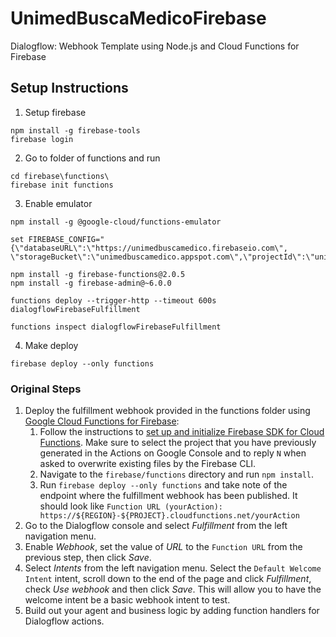 # UnimedBuscaMedicoFirebase

Dialogflow: Webhook Template using Node.js and Cloud Functions for Firebase

## Setup Instructions

1. Setup firebase

```
npm install -g firebase-tools
firebase login
```

2. Go to folder of functions and run

```
cd firebase\functions\
firebase init functions
```

3. Enable emulator

```
npm install -g @google-cloud/functions-emulator

set FIREBASE_CONFIG="{\"databaseURL\":\"https://unimedbuscamedico.firebaseio.com\", \"storageBucket\":\"unimedbuscamedico.appspot.com\",\"projectId\":\"unimedbuscamedico\"}"

npm install -g firebase-functions@2.0.5
npm install -g firebase-admin@~6.0.0

functions deploy --trigger-http --timeout 600s dialogflowFirebaseFulfillment

functions inspect dialogflowFirebaseFulfillment
```

4. Make deploy

```
firebase deploy --only functions
```

### Original Steps

1. Deploy the fulfillment webhook provided in the functions folder using [Google Cloud Functions for Firebase](https://firebase.google.com/docs/functions/):
   1. Follow the instructions to [set up and initialize Firebase SDK for Cloud Functions](https://firebase.google.com/docs/functions/get-started#set_up_and_initialize_functions_sdk). Make sure to select the project that you have previously generated in the Actions on Google Console and to reply `N` when asked to overwrite existing files by the Firebase CLI.
   2. Navigate to the <code>firebase/functions</code> directory and run <code>npm install</code>.
   3. Run `firebase deploy --only functions` and take note of the endpoint where the fulfillment webhook has been published. It should look like `Function URL (yourAction): https://${REGION}-${PROJECT}.cloudfunctions.net/yourAction`
2. Go to the Dialogflow console and select _Fulfillment_ from the left navigation menu.
3. Enable _Webhook_, set the value of _URL_ to the `Function URL` from the previous step, then click _Save_.
4. Select _Intents_ from the left navigation menu. Select the `Default Welcome Intent` intent, scroll down to the end of the page and click _Fulfillment_, check _Use webhook_ and then click _Save_. This will allow you to have the welcome intent be a basic webhook intent to test.
5. Build out your agent and business logic by adding function handlers for Dialogflow actions.
